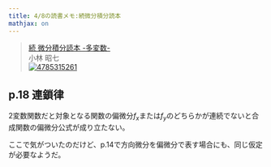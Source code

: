 ```yaml
---
title: 4/8の読書メモ:続微分積分読本
mathjax: on
---
```


> <a href="http://www.amazon.co.jp/%E7%B6%9A-%E5%BE%AE%E5%88%86%E7%A9%8D%E5%88%86%E8%AA%AD%E6%9C%AC-%E5%A4%9A%E5%A4%89%E6%95%B0-%E5%B0%8F%E6%9E%97-%E6%98%AD%E4%B8%83/dp/4785315261%3FSubscriptionId%3D15SMZCTB9V8NGR2TW082%26tag%3Ddays0aa-22%26linkCode%3Dxm2%26camp%3D2025%26creative%3D165953%26creativeASIN%3D4785315261" target="_top">続 微分積分読本 -多変数-</a><br />小林 昭七 <br /><a href="http://www.amazon.co.jp/%E7%B6%9A-%E5%BE%AE%E5%88%86%E7%A9%8D%E5%88%86%E8%AA%AD%E6%9C%AC-%E5%A4%9A%E5%A4%89%E6%95%B0-%E5%B0%8F%E6%9E%97-%E6%98%AD%E4%B8%83/dp/4785315261%3FSubscriptionId%3D15SMZCTB9V8NGR2TW082%26tag%3Ddays0aa-22%26linkCode%3Dxm2%26camp%3D2025%26creative%3D165953%26creativeASIN%3D4785315261" target="_top"><img src="http://ecx.images-amazon.com/images/I/4150MMH4WHL._SL75_.jpg" border="0" alt="4785315261" /></a><br /><img src="http://www.assoc-amazon.jp/e/ir?t=days0aa-22&l=ur2&o=9" width="1" height="1" style="border: none;" alt="" />

## p.18 連鎖律

2変数関数だと対象となる関数の偏微分$f_x$または$f_y$のどちらかが連続でないと合成関数の偏微分公式が成り立たない。

ここで気がついたのだけど、p.14で方向微分を偏微分で表す場合にも、同じ仮定が必要なようだ。
